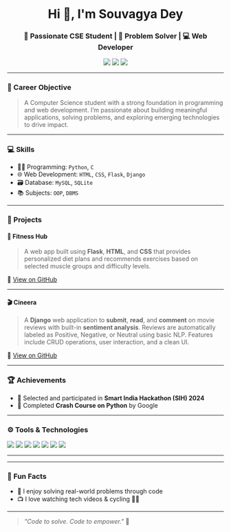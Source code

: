 <h1 align="center">Hi 👋, I'm Souvagya Dey</h1>
<h3 align="center">🚀 Passionate CSE Student | 🧠 Problem Solver | 💻 Web Developer</h3>

<p align="center">
  <a href="mailto:deysouvagya723@gmail.com"><img src="https://img.shields.io/badge/Email-deysouvagya723@gmail.com-blue?style=flat&logo=gmail" /></a>
  <a href="https://github.com/SouvagyaCode"><img src="https://img.shields.io/badge/GitHub-SouvagyaCode-181717?style=flat&logo=github" /></a>
  <a href="https://www.linkedin.com/in/souvagya-dey"><img src="https://img.shields.io/badge/LinkedIn-souvagya--dey-blue?style=flat&logo=linkedin" /></a>
</p>

---

### 🎯 Career Objective
> A Computer Science student with a strong foundation in programming and web development. I’m passionate about building meaningful applications, solving problems, and exploring emerging technologies to drive impact.

---

### 💻 Skills

- 👨‍💻 Programming: `Python`, `C`
- 🌐 Web Development: `HTML`, `CSS`, `Flask`, `Django`
- 🗃️ Database: `MySQL`, `SQLite`
- 📚 Subjects: `OOP`, `DBMS`

---

### 🚀 Projects

#### 🧬 Fitness Hub  
> A web app built using **Flask**, **HTML**, and **CSS** that provides personalized diet plans and recommends exercises based on selected muscle groups and difficulty levels.

🔗 [View on GitHub](https://github.com/SouvagyaCode/Fitness-Hub)

---

#### 🎬 Cineera  
> A **Django** web application to **submit**, **read**, and **comment** on movie reviews with built-in **sentiment analysis**. Reviews are automatically labeled as Positive, Negative, or Neutral using basic NLP. Features include CRUD operations, user interaction, and a clean UI.

🔗 [View on GitHub](https://github.com/SouvagyaCode/MovieReview)

---

### 🏆 Achievements

- 🥇 Selected and participated in **Smart India Hackathon (SIH) 2024**
- 📜 Completed **Crash Course on Python** by Google

---

### ⚙️ Tools & Technologies

<p align="left">
  <img src="https://img.shields.io/badge/Python-3776AB?style=for-the-badge&logo=python&logoColor=white" />
  <img src="https://img.shields.io/badge/Flask-000000?style=for-the-badge&logo=flask&logoColor=white" />
  <img src="https://img.shields.io/badge/Django-092E20?style=for-the-badge&logo=django&logoColor=white" />
  <img src="https://img.shields.io/badge/HTML5-E34F26?style=for-the-badge&logo=html5&logoColor=white" />
  <img src="https://img.shields.io/badge/C-00599C?style=for-the-badge&logo=c&logoColor=white" />
  <img src="https://img.shields.io/badge/MySQL-4479A1?style=for-the-badge&logo=mysql&logoColor=white" />
  <img src="https://img.shields.io/badge/GitHub-181717?style=for-the-badge&logo=github&logoColor=white" />
</p>

---


---

### 💬 Fun Facts

- 🧩 I enjoy solving real-world problems through code  
- 📺 I love watching tech videos & cycling 🚴‍♂️  

---

> _"Code to solve. Code to empower."_ 🚀
